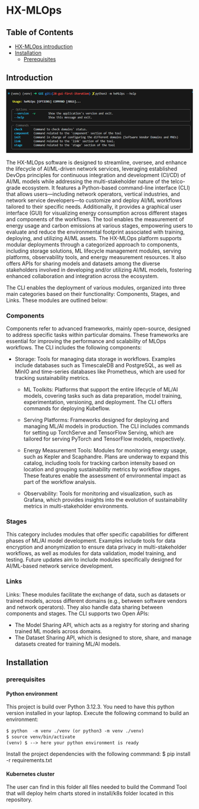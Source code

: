 # HX-MLOps

## Table of Contents

<!-- toc -->

- [HX-MLOps introduction](#introduction)
- [Installation](#installation)
  * [Prerequisites](#prerequisites)

<!-- tocstop -->


## Introduction

![Alt text](./HX-MLOps.png)

The HX-MLOps software is designed to streamline, oversee, and enhance the lifecycle of AI/ML-driven network services, leveraging established DevOps principles for continuous integration and development (CI/CD) of AI/ML models while addressing the multi-stakeholder nature of the telco-grade ecosystem. It features a Python-based command-line interface (CLI) that allows users—including network operators, vertical industries, and network service developers—to customize and deploy AI/ML workflows tailored to their specific needs. Additionally, it provides a graphical user interface (GUI) for visualizing energy consumption across different stages and components of the workflows. The tool enables the measurement of energy usage and carbon emissions at various stages, empowering users to evaluate and reduce the environmental footprint associated with training, deploying, and utilizing AI/ML assets. The HX-MLOps platform supports modular deployments through a categorized approach to components, including storage solutions, ML lifecycle management modules, serving platforms, observability tools, and energy measurement resources. It also offers APIs for sharing models and datasets among the diverse stakeholders involved in developing and/or utilizing AI/ML models, fostering enhanced collaboration and integration across the ecosystem.


The CLI enables the deployment of various modules, organized into three main categories based on their functionality: Components, Stages, and Links. These modules are outlined below:

### Components 

Components refer to advanced frameworks, mainly open-source, designed to address specific tasks within particular domains. These frameworks are essential for improving the performance and scalability of MLOps workflows. The CLI includes the following components:

- Storage: Tools for managing data storage in workflows. Examples include databases such as TimescaleDB and PostgreSQL, as well as MinIO and time-series databases like Prometheus, which are used for tracking sustainability metrics.
    - ML Toolkits: Platforms that support the entire lifecycle of ML/AI models, covering tasks such as data preparation, model training, experimentation, versioning, and deployment. The CLI offers commands for deploying Kubeflow.

    - Serving Platforms: Frameworks designed for deploying and managing ML/AI models in production. The CLI includes commands for setting up TorchServe and TensorFlow Serving, which are tailored for serving PyTorch and TensorFlow models, respectively.

    - Energy Measurement Tools: Modules for monitoring energy usage, such as Kepler and Scaphandre. Plans are underway to expand this catalog, including tools for tracking carbon intensity based on location and grouping sustainability metrics by workflow stages. These features enable the assessment of environmental impact as part of the workflow analysis.

    - Observability: Tools for monitoring and visualization, such as Grafana, which provides insights into the evolution of sustainability metrics in multi-stakeholder environments.

### Stages

This category includes modules that offer specific capabilities for different phases of ML/AI model development. Examples include tools for data encryption and anonymization to ensure data privacy in multi-stakeholder workflows, as well as modules for data validation, model training, and testing. Future updates aim to include modules specifically designed for AI/ML-based network service development.

### Links

Links: These modules facilitate the exchange of data, such as datasets or trained models, across different domains (e.g., between software vendors and network operators). They also handle data sharing between components and stages. The CLI supports two Open APIs:

- The Model Sharing API, which acts as a registry for storing and sharing trained ML models across domains.
- The Dataset Sharing API, which is designed to store, share, and manage datasets created for training ML/AI models.


## Installation

### prerequisites

#### Python environment

This project is build over Python 3.12.3. You need to have this python version installed in your laptop. Execute the following command to build an environment:

    $ python  -m venv ./venv (or python3 -m venv ./venv) 
    $ source venv/bin/activate
    (venv) $ --> here your python environment is ready

Install the project dependencies with the following commmand:
    $ pip install -r requirements.txt 


#### Kubernetes cluster

The user can find in this folder all files needed to build the Command Tool that will deploy helm charts stored in install/k8s folder located in this repository.



